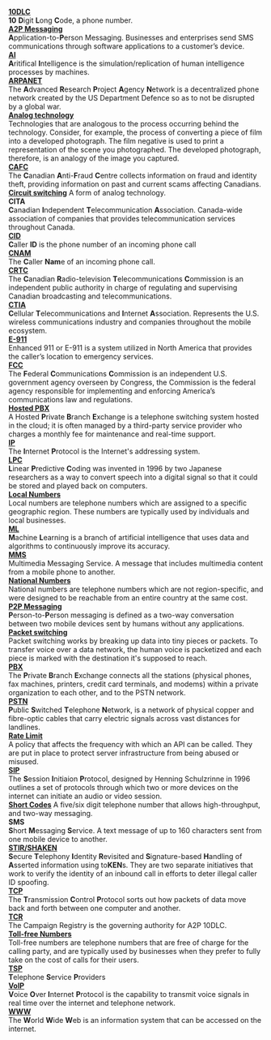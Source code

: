 [**10DLC**](https://www.sipstack.com/resources/knowledge-base/regulatory/what-is-A2P-10DLC)  
 **10** **D**igit **L**ong **C**ode, a phone number.    
[**A2P Messaging**](https://www.sipstack.com/resources/blog/analog-technology)  
**A**pplication-to-**P**erson Messaging. Businesses and enterprises send SMS communications through software applications to a customer’s device.  
[**AI**](https://www.sipstack.com/products/smart-cnam#faqs)  
**A**ritifical **I**ntelligence is the simulation/replication of human intelligence processes by machines.  
[**ARPANET**](https://www.sipstack.com/resources/blog/voip-technology-explained)   
The **A**dvanced **R**esearch **P**roject **A**gency **N**etwork is a decentralized phone network created by the US Department Defence so as to not be disrupted by a global war.  
[**Analog technology**](https://www.sipstack.com/resources/blog/analog-technology)  
Technologies that are analogous to the process occurring behind the technology. Consider, for example, the process of converting a piece of film into a developed photograph. The film negative is used to print a representation of the scene you photographed. The developed photograph, therefore, is an analogy of the image you captured.  
[**CAFC**](https://www.sipstack.com/resources/blog/the-state-of-spam-calling-in-canada)  
The **C**anadian **A**nti-**F**raud **C**entre collects information on fraud and identity theft, providing information on past and current scams affecting Canadians.   
[**Circuit switching**](https://www.sipstack.com/resources/blog/voip-technology-explained)
A form of analog technology.  
**CITA**  
**C**anadian **I**ndependent **T**elecommunication **A**ssociation. Canada-wide association of companies that provides telecommunication services throughout Canada.  
[**CID**](https://www.sipstack.com/resources/knowledge-base/general/what-is-cnam)   
**C**aller **ID** is the phone number of an incoming phone call  
[**CNAM**](https://www.sipstack.com/resources/knowledge-base/general/what-is-cnam)   
 The **C**aller **Nam**e of an incoming phone call.    
[**CRTC**](https://www.sipstack.com/resources/knowledge-base/regulatory/what-is-stir-shaken)   
The **C**anadian **R**adio-television **T**elecommunications **C**ommission is an independent public authority in charge of regulating and supervising Canadian broadcasting and telecommunications.  
[**CTIA**](https://www.sipstack.com/resources/knowledge-base/regulatory/what-is-A2P-10DLC)   
 **C**ellular **T**elecommunications and **I**nternet **A**ssociation. Represents the U.S. wireless communications industry and companies throughout the mobile ecosystem.  
[**E-911**](https://www.sipstack.com/resources/knowledge-base/general/what-is-enhanced-911)  
Enhanced 911 or E-911 is a system utilized in North America that provides the caller’s location to emergency services.  
[**FCC**](https://www.sipstack.com/resources/blog/the-state-of-spam-calling-in-the-US)  
The **F**ederal **C**ommunications **C**ommission is an independent U.S. government agency overseen by Congress, the Commission is the federal agency responsible for implementing and enforcing America’s communications law and regulations.  
[**Hosted PBX**](https://www.sipstack.com/resources/blog/the-evolution-of-voip)  
A Hosted **P**rivate **B**ranch **E**xchange is a telephone switching system hosted in the cloud; it is often managed by a third-party service provider who charges a monthly fee for maintenance and real-time support.  
[**IP**](https://www.sipstack.com/resources/blog/voip-technology-explained)  
The **I**nternet **P**rotocol  is the Internet's addressing system.  
[**LPC**](https://www.sipstack.com/resources/blog/voip-technology-explained)  
**L**inear **P**redictive **C**oding was invented in 1996 by two Japanese researchers as a way to convert speech into a digital signal so that it could be stored and played back on computers.  
[**Local Numbers**](https://www.sipstack.com/resources/knowledge-base/phone-numbers/phone-number-types-and-capabilities)     
Local numbers are telephone numbers which are assigned to a specific geographic region. These numbers are typically used by individuals and local businesses.  
[**ML**](https://www.sipstack.com/products/smart-cnam#faqs)  
**M**achine **L**earning is a branch of artificial intelligence that uses data and algorithms to continuously improve its accuracy.  
[**MMS**](https://www.sipstack.com/resources/knowledge-base/text-messaging/supported-mms-content-types)    
Multimedia Messaging Service. A message that includes multimedia content from a mobile phone to another.   
[**National Numbers**](https://www.sipstack.com/resources/knowledge-base/phone-numbers/phone-number-types-and-capabilities)   
National numbers are telephone numbers which are not region-specific, and were designed to be reachable from an entire country at the same cost.     
[**P2P Messaging**](https://www.sipstack.com/resources/knowledge-base/regulatory/what-is-A2P-10DLC)  
 **P**erson-to-**P**erson messaging is defined as a two-way conversation between two mobile devices sent by humans without any applications.     
[**Packet switching**](https://www.sipstack.com/resources/blog/voip-technology-explained)  
Packet switching works by breaking up data into tiny pieces or packets. To transfer voice over a data network, the human voice is packetized and each piece is marked with the destination it's supposed to reach.  
[**PBX**](https://www.sipstack.com/resources/blog/the-evolution-of-voip)  
The **P**rivate **B**ranch **E**xchange connects all the stations (physical phones, fax machines, printers, credit card terminals, and modems) within a private organization to each other, and to the PSTN network.   
[**PSTN**](https://www.sipstack.com/resources/blog/telephone-technology-explained)     
**P**ublic **S**witched **T**elephone **N**etwork, is a network of physical copper and fibre-optic cables that carry electric signals across vast distances for landlines.  
[**Rate Limit**](https://www.sipstack.com/resources/knowledge-base/api/rate-limits)   
A policy that affects the frequency with which an API can be called. They are put in place to protect server infrastructure from being abused or misused.  
[**SIP**](https://www.sipstack.com/resources/blog/the-history-of-voip)  
The **S**ession **I**nitiaion **P**rotocol, designed by Henning Schulzrinne in 1996 outlines  a set of protocols through which two or more devices on the internet can initiate an audio or video session.  
[**Short Codes**](https://www.sipstack.com/resources/knowledge-base/regulatory/what-is-A2P-10DLC)
A five/six digit telephone number that allows high-throughput, and two-way messaging.  
**SMS**  
 **S**hort **M**essaging **S**ervice. A text message of up to 160 characters sent from one mobile device to another.  
[**STIR/SHAKEN**](https://www.sipstack.com/resources/knowledge-base/regulatory/what-is-stir-shaken)   
 **S**ecure **T**elephony **I**dentity **R**evisited and **S**ignature-based **H**andling of **A**sserted information using to**KEN**s. They are two separate initiatives that work to verify the identity of an inbound call in efforts to deter illegal caller ID spoofing.    
[**TCP**](https://www.sipstack.com/resources/blog/voip-technology-explained)  
The **T**ransmission **C**ontrol **P**rotocol sorts out how packets of data move back and forth between one computer and another.  
[**TCR**](https://www.sipstack.com/resources/knowledge-base/regulatory/what-is-A2P-10DLC)   
 The Campaign Registry is the governing authority for A2P 10DLC.   
[**Toll-free Numbers**](https://www.sipstack.com/resources/knowledge-base/phone-numbers/phone-number-types-and-capabilities)  
Toll-free numbers are telephone numbers that are free of charge for the calling party, and are typically used by businesses when they prefer to fully take on the cost of calls for their users.  
[**TSP**](https://www.sipstack.com/resources/blog/the-history-of-voip)   
**T**elephone **S**ervice **P**roviders  
[**VoIP**](https://www.sipstack.com/resources/blog/voip-technology-explained)  
**V**oice **O**ver **I**nternet **P**rotocol is the capability to transmit voice signals in real time over the internet and telephone network.  
[**WWW**](https://www.sipstack.com/resources/blog/voip-technology-explained)  
 The **W**orld **W**ide **W**eb is an information system that can be accessed on the internet.  

